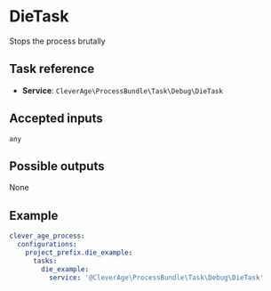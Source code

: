 DieTask
=========

Stops the process brutally


Task reference
--------------

* **Service**: `CleverAge\ProcessBundle\Task\Debug\DieTask`

Accepted inputs
---------------

`any`

Possible outputs
----------------

None

Example
----------------

```yaml
clever_age_process:
  configurations:
    project_prefix.die_example:
      tasks:
        die_example:
          service: '@CleverAge\ProcessBundle\Task\Debug\DieTask'
```